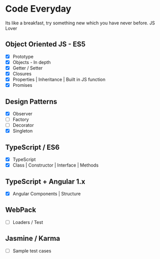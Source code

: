 # Code Everyday
Its like a breakfast, try something new which you have never before. JS Lover

## Object Oriented JS - ES5
- [x] Prototype
- [x] Objects - In depth
- [x] Getter / Setter
- [x] Closures
- [x] Properties | Inheritance | Built in JS function
- [x] Promises

## Design Patterns
- [x] Observer
- [ ] Factory
- [ ] Decorator
- [x] Singleton

## TypeScript / ES6
- [x] TypeScript
- [x] Class | Constructor | Interface | Methods

## TypeScript + Angular 1.x
- [x] Angular Components | Structure

## WebPack
- [ ] Loaders / Test

## Jasmine / Karma
- [ ] Sample test cases

